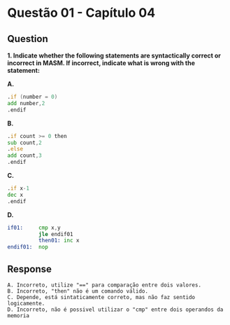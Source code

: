 # Questão 01 - Capítulo 04

## Question

**<p>1. Indicate whether the following statements are syntactically correct or incorrect in MASM. If incorrect, indicate what is wrong with the statement:</p>**
**A.** 
```asm
.if (number = 0)
add number,2
.endif 
```
**B.** 
```asm
.if count >= 0 then
sub count,2
.else
add count,3
.endif
```
**C.** 
```asm
.if x-1
dec x
.endif 
```
**D.** 
```asm
if01:     cmp x,y
          jle endif01
          then01: inc x
endif01:  nop
```

## Response

```
A. Incorreto, utilize "==" para comparação entre dois valores.
B. Incorreto, "then" não é um comando válido.
C. Depende, está sintaticamente correto, mas não faz sentido logicamente.
D. Incorreto, não é possivel utilizar o "cmp" entre dois operandos da memoria
```

